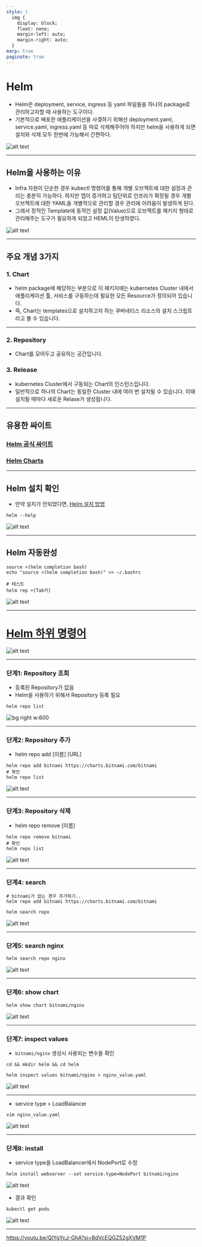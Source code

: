 ```yaml
---
style: |
  img {
    display: block;
    float: none;
    margin-left: auto;
    margin-right: auto;
  }
marp: true
paginate: true
---
```

# Helm
- Helm은 deployment, service, ingress 등 yaml 파일들을 하나의 package로 관리하고자할 때 사용하는 도구이다.
- 기본적으로 배포한 애플리케이션을 사겢하기 위해선 deployment.yaml, service.yaml, ingress.yaml 등 따로 삭제해주어야 하지만 helm을 사용하게 되면 설치와 삭제 모두 한번에 가능해서 간편하다.

![alt text](image-20.png)

---
## Helm을 사용하는 이유 
- Infra 자원이 단순한 경우 kubectl 명령어를 통해 개별 오브젝트에 대한 설정과 관리는 충분히 가능하다. 하지만 앱이 증가하고 팀단위로 인프라가 확장될 경우 개별 오브젝트에 대한 YAML을 개별적으로 관리할 경우 관리에 어려움이 발생하게 된다. 
- 그래서 정적인 Template에 동적인 설정 값(Value)으로 오브젝트를 패키지 형태로 관리해주는 도구가 필요하게 되었고 HEML이 탄생하였다. 

![alt text](image-21.png)

---
## 주요 개념 3가지 
### 1. Chart
- helm package에 해당하는 부분으로 이 패키지에는 kubernetes Cluster 내에서 애플리케이션 툴, 서비스를 구동하는데 필요한 모든 Resource가 정의되어 있습니다.
- 즉, Chart는 templates으로 설치하고자 하는 쿠버네티스 리소스의 설치 스크립트라고 볼 수 있습니다. 

---
### 2. Repository
- Chart를 모아두고 공유하는 공간입니다.
### 3. Release
- kubernetes Cluster에서 구동되는 Chart의 인스턴스입니다.
- 일반적으로 하나의 Chart는 동일한 Cluster 내에 여러 번 설치될 수 있습니다. 이때 설치될 때마다 새로운 Relase가 생성됩니다. 

---
## 유용한 싸이트 
### [Helm 공식 싸이트](https://helm.sh/ko/docs/)

### [Helm Charts](https://bitnami.com/stacks/helm)

---
## Helm 설치 확인 
- 만약 설치가 안되었다면, [Helm 설치 방법](https://helm.sh/ko/docs/intro/install/)
```shell
helm --help
```
![alt text](image-22.png)

---
## Helm 자동완성
```shell
source <(helm completion bash)
echo "source <(helm completion bash)" >> ~/.bashrc

# 테스트 
helm rep +[Tab키]
```
![alt text](image-23.png)

---
# [Helm 하위 명령어](https://velog.io/@yange/Helm%EC%97%90-%EB%8C%80%ED%95%98%EC%97%AC-Kubernetes-Helm-Chart-Repositories) 
![alt text](image-28.png)

---
### 단계1: Repository 조회
- 등록된 Repository가 없음 
- Helm을 사용하기 위해서 Repository 등록 필요
```shell
helm repo list
```
![bg right w:600](image-24.png)

---
### 단계2: Repository 추가 
- helm repo add [이름] [URL]
```shell
helm repo add bitnami https://charts.bitnami.com/bitnami
# 확인 
helm repo list
```
![alt text](image-25.png)

---
### 단계3: Repository 삭제 
- helm repo remove [이름]
```shell
helm repo remove bitnami
# 확인 
helm repo list
```
![alt text](image-26.png)

---
### 단계4: search
```shell
# bitnami가 없는 경우 추가하기..
helm repo add bitnami https://charts.bitnami.com/bitnami

helm search repo
```
![alt text](image-27.png)

---
### 단계5: search nginx
```shell
helm search repo nginx
```
![alt text](image-29.png)

---
### 단계6: show chart
```shell
helm show chart bitnami/nginx
```
![alt text](image-30.png)

---
### 단계7: inspect values
- `bitnami/nginx` 생성시 사용되는 변수들 확인 
```shell
cd && mkdir helm && cd helm

helm inspect values bitnami/nginx > nginx_value.yaml
```
![alt text](image-31.png)

---
- service type > LoadBalancer
```shell
vim nginx_value.yaml
```
![alt text](image-32.png)

---
### 단계8: install
- service type을 LoadBalancer에서 NodePort로 수정 
```shell
helm install webserver --set service.type=NodePort bitnami/nginx
```
![alt text](image-33.png)
- 결과 확인 
```shell
kubectl get pods
```
![alt text](image-34.png)

---


https://youtu.be/QlYgYcJ-GhA?si=BdVcEQGZ52gXVM1P







